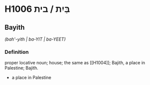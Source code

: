 # H1006 בַּיִת / בית

## Bayith

_(bah'-yith | ba-YIT | ba-YEET)_

### Definition

proper locative noun; house; the same as [[H1004]]; Bajith, a place in Palestine; Bajith.

- a place in Palestine
